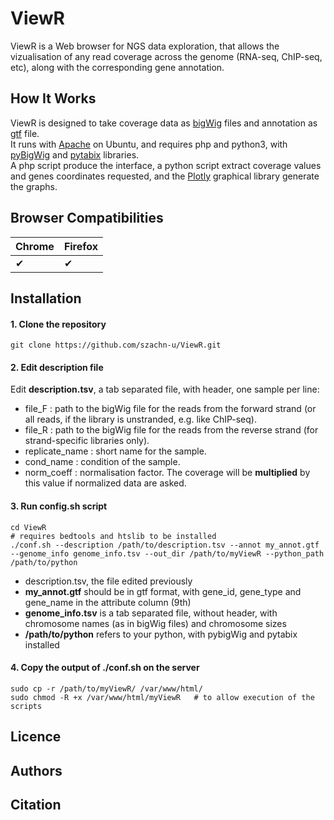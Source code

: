 # ViewR

ViewR is a Web browser for NGS data exploration, that allows the vizualisation of any read coverage across the genome (RNA-seq, ChIP-seq, etc), along with the corresponding gene annotation.

## How It Works

ViewR is designed to take coverage data as [bigWig](https://genome.ucsc.edu/goldenPath/help/bigWig.html) files and annotation as [gtf](https://www.ensembl.org/info/website/upload/gff.html) file.  
It runs with [Apache](https://httpd.apache.org/) on Ubuntu, and requires php and python3, with [pyBigWig](https://github.com/deeptools/pyBigWig) and [pytabix](https://github.com/slowkow/pytabix) libraries.  
A php script produce the interface, a python script extract coverage values and genes coordinates requested, and the [Plotly](https://plotly.com/javascript/) graphical library generate the graphs.  

## Browser Compatibilities

| Chrome | Firefox | 
| ------ | ------- |
| ✔      | ✔       |

## Installation

#### 1. Clone the repository
```
git clone https://github.com/szachn-u/ViewR.git
```
#### 2. Edit description file
Edit **description.tsv**, a tab separated file, with header, one sample per line:  
 - file_F : path to the bigWig file for the reads from the forward strand (or all reads, if the library is unstranded, e.g. like ChIP-seq).  
 - file_R : path to the bigWig file for the reads from the reverse strand (for strand-specific libraries only).  
 - replicate_name : short name for the sample.  
 - cond_name : condition of the sample.  
 - norm_coeff : normalisation factor. The coverage will be **multiplied** by this value if normalized data are asked.  

#### 3. Run config.sh script
```
cd ViewR
# requires bedtools and htslib to be installed
./conf.sh --description /path/to/description.tsv --annot my_annot.gtf --genome_info genome_info.tsv --out_dir /path/to/myViewR --python_path /path/to/python
```
- description.tsv, the file edited previously
- **my_annot.gtf** should be in gtf format, with gene_id, gene_type and gene_name in the attribute column (9th)
- **genome_info.tsv** is a tab separated file, without header, with chromosome names (as in bigWig files) and chromosome sizes
- **/path/to/python** refers to your python, with pybigWig and pytabix installed

#### 4. Copy the output of ./conf.sh on the server
```
sudo cp -r /path/to/myViewR/ /var/www/html/
sudo chmod -R +x /var/www/html/myViewR   # to allow execution of the scripts
```

## Licence

## Authors

## Citation
